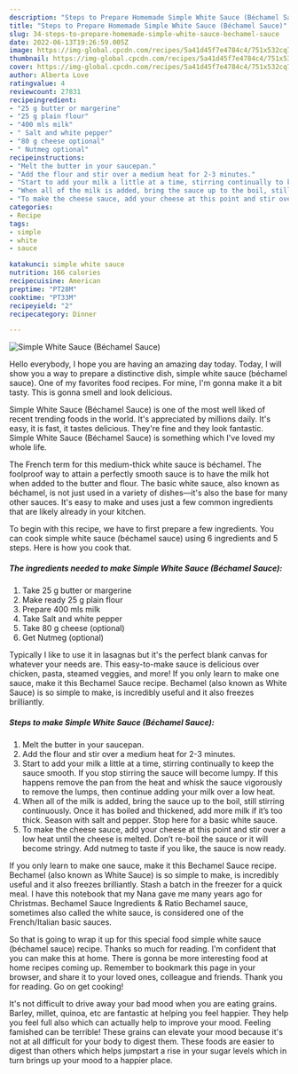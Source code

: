 ```yaml
---
description: "Steps to Prepare Homemade Simple White Sauce (Béchamel Sauce)"
title: "Steps to Prepare Homemade Simple White Sauce (Béchamel Sauce)"
slug: 34-steps-to-prepare-homemade-simple-white-sauce-bechamel-sauce
date: 2022-06-13T19:26:59.005Z
image: https://img-global.cpcdn.com/recipes/5a41d45f7e4784c4/751x532cq70/simple-white-sauce-bechamel-sauce-recipe-main-photo.jpg
thumbnail: https://img-global.cpcdn.com/recipes/5a41d45f7e4784c4/751x532cq70/simple-white-sauce-bechamel-sauce-recipe-main-photo.jpg
cover: https://img-global.cpcdn.com/recipes/5a41d45f7e4784c4/751x532cq70/simple-white-sauce-bechamel-sauce-recipe-main-photo.jpg
author: Alberta Love
ratingvalue: 4
reviewcount: 27831
recipeingredient:
- "25 g butter or margerine"
- "25 g plain flour"
- "400 mls milk"
- " Salt and white pepper"
- "80 g cheese optional"
- " Nutmeg optional"
recipeinstructions:
- "Melt the butter in your saucepan."
- "Add the flour and stir over a medium heat for 2-3 minutes."
- "Start to add your milk a little at a time, stirring continually to keep the sauce smooth. If you stop stirring the sauce will become lumpy. If this happens remove the pan from the heat and whisk the sauce vigorously to remove the lumps, then continue adding your milk over a low heat."
- "When all of the milk is added, bring the sauce up to the boil, still stirring continuously. Once it has boiled and thickened, add more milk if it’s too thick. Season with salt and pepper. Stop here for a basic white sauce."
- "To make the cheese sauce, add your cheese at this point and stir over a low heat until the cheese is melted. Don’t re-boil the sauce or it will become stringy. Add nutmeg to taste if you like, the sauce is now ready."
categories:
- Recipe
tags:
- simple
- white
- sauce

katakunci: simple white sauce 
nutrition: 166 calories
recipecuisine: American
preptime: "PT28M"
cooktime: "PT33M"
recipeyield: "2"
recipecategory: Dinner

---
```



![Simple White Sauce (Béchamel Sauce)](https://img-global.cpcdn.com/recipes/5a41d45f7e4784c4/751x532cq70/simple-white-sauce-bechamel-sauce-recipe-main-photo.jpg)

Hello everybody, I hope you are having an amazing day today. Today, I will show you a way to prepare a distinctive dish, simple white sauce (béchamel sauce). One of my favorites food recipes. For mine, I'm gonna make it a bit tasty. This is gonna smell and look delicious.

Simple White Sauce (Béchamel Sauce) is one of the most well liked of recent trending foods in the world. It's appreciated by millions daily. It's easy, it is fast, it tastes delicious. They're fine and they look fantastic. Simple White Sauce (Béchamel Sauce) is something which I've loved my whole life.

The French term for this medium-thick white sauce is béchamel. The foolproof way to attain a perfectly smooth sauce is to have the milk hot when added to the butter and flour. The basic white sauce, also known as béchamel, is not just used in a variety of dishes—it&#39;s also the base for many other sauces. It&#39;s easy to make and uses just a few common ingredients that are likely already in your kitchen.


To begin with this recipe, we have to first prepare a few ingredients. You can cook simple white sauce (béchamel sauce) using 6 ingredients and 5 steps. Here is how you cook that.

<!--inarticleads1-->

##### The ingredients needed to make Simple White Sauce (Béchamel Sauce):

1. Take 25 g butter or margerine
1. Make ready 25 g plain flour
1. Prepare 400 mls milk
1. Take  Salt and white pepper
1. Take 80 g cheese (optional)
1. Get  Nutmeg (optional)


Typically I like to use it in lasagnas but it&#39;s the perfect blank canvas for whatever your needs are. This easy-to-make sauce is delicious over chicken, pasta, steamed veggies, and more! If you only learn to make one sauce, make it this Bechamel Sauce recipe. Bechamel (also known as White Sauce) is so simple to make, is incredibly useful and it also freezes brilliantly. 

<!--inarticleads2-->

##### Steps to make Simple White Sauce (Béchamel Sauce):

1. Melt the butter in your saucepan.
1. Add the flour and stir over a medium heat for 2-3 minutes.
1. Start to add your milk a little at a time, stirring continually to keep the sauce smooth. If you stop stirring the sauce will become lumpy. If this happens remove the pan from the heat and whisk the sauce vigorously to remove the lumps, then continue adding your milk over a low heat.
1. When all of the milk is added, bring the sauce up to the boil, still stirring continuously. Once it has boiled and thickened, add more milk if it’s too thick. Season with salt and pepper. Stop here for a basic white sauce.
1. To make the cheese sauce, add your cheese at this point and stir over a low heat until the cheese is melted. Don’t re-boil the sauce or it will become stringy. Add nutmeg to taste if you like, the sauce is now ready.


If you only learn to make one sauce, make it this Bechamel Sauce recipe. Bechamel (also known as White Sauce) is so simple to make, is incredibly useful and it also freezes brilliantly. Stash a batch in the freezer for a quick meal. I have this notebook that my Nana gave me many years ago for Christmas. Bechamel Sauce Ingredients &amp; Ratio Bechamel sauce, sometimes also called the white sauce, is considered one of the French/Italian basic sauces. 

So that is going to wrap it up for this special food simple white sauce (béchamel sauce) recipe. Thanks so much for reading. I'm confident that you can make this at home. There is gonna be more interesting food at home recipes coming up. Remember to bookmark this page in your browser, and share it to your loved ones, colleague and friends. Thank you for reading. Go on get cooking!

It's not difficult to drive away your bad mood when you are eating grains. Barley, millet, quinoa, etc are fantastic at helping you feel happier. They help you feel full also which can actually help to improve your mood. Feeling famished can be terrible! These grains can elevate your mood because it's not at all difficult for your body to digest them. These foods are easier to digest than others which helps jumpstart a rise in your sugar levels which in turn brings up your mood to a happier place.
